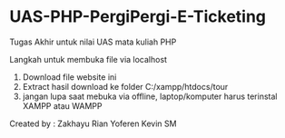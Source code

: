 # UAS-PHP-PergiPergi-E-Ticketing 
Tugas Akhir untuk nilai UAS mata kuliah PHP  


Langkah untuk membuka file via localhost
1. Download file website ini
2. Extract hasil download ke folder C:/xampp/htdocs/tour
3. jangan lupa saat mebuka via offline, laptop/komputer harus terinstal XAMPP atau WAMPP


Created by :
Zakhayu Rian
Yoferen
Kevin SM
